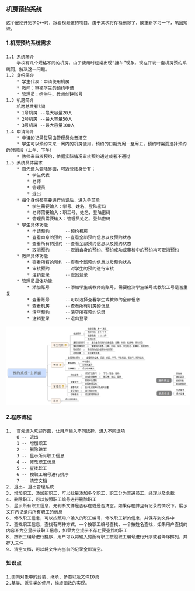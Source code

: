 ### 机房预约系统
	这个是刚开始学C++时，跟着视频做的项目，由于某次将存档删除了，故重新学习一下，巩固知识。

#### 1.机房预约系统需求

	1.1 系统简介
		学校有几个规格不同的机房，由于使用时经常出现“撞车”现象。现在开发一套机房预约系统同，解决这一问题。
	1.2 身份简介
		* 学生代表：申请使用机房
		* 教师：审核学生的预约申请
		* 管理员：给学生、教师创建账号
	1.3 机房简介
		机房总共有3间
		* 1号机房 --最大容量20人
		* 2号机房 --最大容量50人
		* 3号机房 --最大容量100人
	1.4 申请简介
		* 申请的记录每周由管理员负责清空
		* 学生可以预约未来一周内的机房使用，预约的日期为周一至周五，预约时需要选择预约的时间段（上午、下午）
		* 教师来审核预约，依据实际情况审核预约通过或者不通过
	1.5 系统具体需求
		* 首先进入登陆界面，可选登陆身份有：
			* 学生代表
			* 老师
			* 管理员
			* 退出
		* 每个身份都需要进行验证后，进入子菜单
			* 学生需要输入：学号、姓名、登陆密码
			* 老师需要输入：职工号、姓名、登陆密码
			* 管理员需要输入：管理员姓名、登陆密码
		* 学生具体功能
			* 申请预约 		--预约机房
			* 查看自身的预约 --查看全部预约信息以及预约状态
			* 查看所有的预约 --查看全部预约信息以及预约状态
			* 取消预约		--取消自身的预约、预约成功或审核中的预约均可取消预约
		* 教师具体功能
			* 查看所有的预约 --查看全部预约信息以及预约状态
			* 审核预约		--对学生的预约进行审核
			* 注销登录 		--退出登录
		* 管理员具体功能
			* 添加账号 		--添加学生或教师的账号，需要检测学生编号或教职工号是否重复
			* 查看账号		--可以选择查看学生或教师的全部信息
			* 查看机房		--查看所有机房的信息
			* 清空预约		--清空所有预约记录
			* 注销登录		--退出登录

![image-20220619211737455](assert/image-20220619211737455.png)

#### 2.程序流程

	1.	首先进入欢迎界面，让用户输入不同选择，进入不同选项
		0 -- 退出 
		1 -- 增加职工
		2 -- 删除职工
		3 -- 显示所有职工信息
		4 -- 修改职工信息
		5 -- 查找职工
		6 -- 按职工编号进行排序
		7 -- 清空文档
	2. 退出- 退出管理系统
	3. 增加职工，添加新职工，可以批量添加多个职工，职工分为普通员工、经理以及总裁
	4. 删除职工，可以按照职工编号进行删除职工
	5. 显示所有职工信息，先判断文件是否存在或是否清空，如果存在并且有记录的情况下，展示文件内记录内所有职工的信息
	6. 修改职工信息，可以按照用户输入的职工编号，修改职工新的信息，并保存到文件中
	7. 查找职工信息，查找有两种方式，一个按职工编号查找，一个按姓名查找，如果用户查找的内容不为空显示该职工信息，如果为空提示不存在要查找的职工
	8. 按职工编号进行排序，用户可以将输入的所有职工按照职工编号进行升序或者降序排列，并存入文件
	9. 清空文档，可以将文件内当前的记录全部清空。

#### 知识点
	1.面向对象中的封装、继承、多态以及文件IO流
	2.基类、派生类的使用，纯虚函数的实现。

